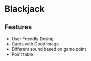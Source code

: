 # Blackjack

## Features
- User Friendly Desing
- Cards with Good Image
- Different sound based on game point
- Point table
